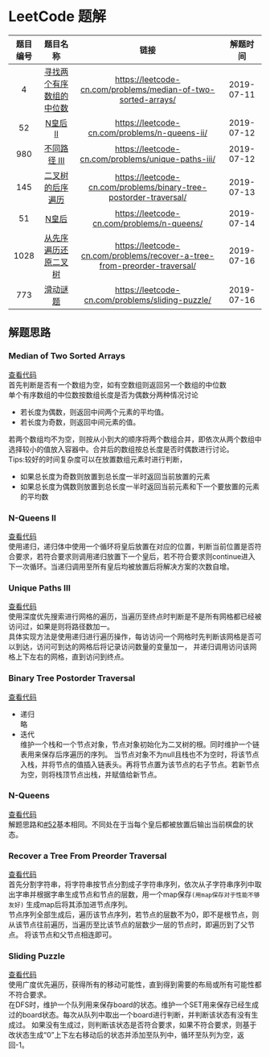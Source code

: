 # LeetCode 题解

|题目编号|题目名称|链接|解题时间|
|:---:|:---:|:---:|:---:|
|4|[寻找两个有序数组的中位数](#Median-of-Two-Sorted-Arrays)|https://leetcode-cn.com/problems/median-of-two-sorted-arrays/|2019-07-11|
|52|[N皇后 II](#N-Queens-II)|https://leetcode-cn.com/problems/n-queens-ii/|2019-07-12|
|980|[不同路径 III](#Unique-Paths-III)|https://leetcode-cn.com/problems/unique-paths-iii/|2019-07-12|
|145|[二叉树的后序遍历](#Binary-Tree-Postorder-Traversal)|https://leetcode-cn.com/problems/binary-tree-postorder-traversal/|2019-07-13|
|51|[N皇后](#N-Queens)|https://leetcode-cn.com/problems/n-queens/|2019-07-14|
|1028|[从先序遍历还原二叉树](#Recover-a-Tree-From-Preorder-Traversal)|https://leetcode-cn.com/problems/recover-a-tree-from-preorder-traversal/|2019-07-16|
|773|[滑动谜题](#Sliding-Puzzle)|https://leetcode-cn.com/problems/sliding-puzzle/|2019-07-16|


 
## 解题思路                                                                   
### Median of Two Sorted Arrays
[查看代码](src/Solution_4.java)  
首先判断是否有一个数组为空，如有空数组则返回另一个数组的中位数  
单个有序数组的中位数按数组长度是否为偶数分两种情况讨论  
- 若长度为偶数，则返回中间两个元素的平均值。
- 若长度为奇数，则返回中间元素的值。    

若两个数组均不为空，则按从小到大的顺序将两个数组合并，即依次从两个数组中选择较小的值放入容器中。合并后的数组按总长度是否时偶数进行讨论。  
Tips:较好的时间复杂度可以在放置数组元素时进行判断，
- 如果总长度为奇数则放置到总长度一半时返回当前放置的元素
- 如果总长度为偶数则放置到总长度一半时返回当前元素和下一个要放置的元素的平均数

### N-Queens II
[查看代码](src/Solution_52.java)  
使用递归，递归体中使用一个循环将皇后放置在对应的位置，判断当前位置是否符合要求，若符合要求则调用递归放置下一个皇后，若不符合要求则continue进入
下一次循环。当递归调用至所有皇后均被放置后将解决方案的次数自增。
   
### Unique Paths III
[查看代码](src/Solution_980.java)  
使用深度优先搜索进行网格的遍历，当遍历至终点时判断是不是所有网格都已经被访问过，如果是则将路径数加一。  
具体实现方法是使用递归进行遍历操作，每访访问一个网格时先判断该网格是否可以到达，访问可到达的网格后将记录访问数量的变量加一，
并递归调用访问该网格上下左右的网格，直到访问到终点。

### Binary Tree Postorder Traversal
[查看代码](src/Solution_145.java)  
- 递归    
略
- 迭代    
维护一个栈和一个节点对象，节点对象初始化为二叉树的根。同时维护一个链表用来保存后序遍历的序列。
当节点对象不为null且栈也不为空时，将该节点入栈，并将节点的值插入链表头。再将节点置为该节点的右子节点。若新节点为空，则将栈顶节点出栈，并赋值给新节点。

### N-Queens  
[查看代码](src/Solution_51.java)  
解题思路和[#52](#N-Queens-II)基本相同。不同处在于当每个皇后都被放置后输出当前棋盘的状态。

### Recover a Tree From Preorder Traversal
[查看代码](src/Solution_1028.java)  
首先分割字符串，将字符串按节点分割成子字符串序列，依次从子字符串序列中取出字串并根据字串生成节点和节点的层数，用一个map保存`(用map保存对于性能不够友好)`
生成map后将其添加进节点序列。  
节点序列全部生成后，遍历该节点序列，若节点的层数不为0，即不是根节点，则从该节点往前遍历，当遍历至比该节点的层数少一层的节点时，即遍历到了父节点。
将该节点和父节点相连即可。

### Sliding Puzzle   
[查看代码](src/Solution_773.java)  
使用广度优先遍历，获得所有的移动可能性，直到得到需要的布局或所有可能性都不符合要求。  
在DFS时，维护一个队列用来保存board的状态。维护一个SET用来保存已经生成过的board状态。每次从队列中取出一个board进行判断，并判断该状态有没有生成过。
如果没有生成过，则判断该状态是否符合要求，如果不符合要求，则基于改状态生成“0”上下左右移动后的状态并添加至队列中，循环至队列为空，返回-1。


